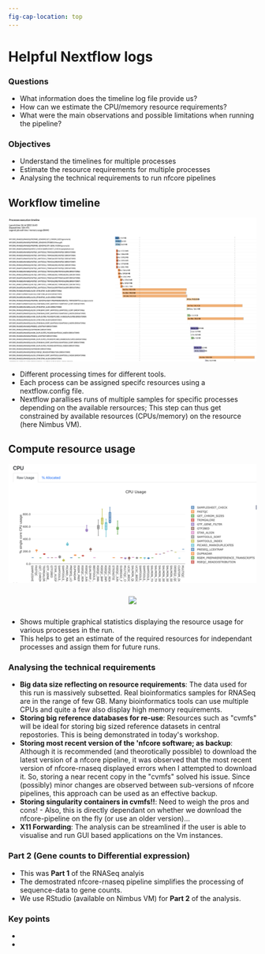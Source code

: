 ```yaml
---
fig-cap-location: top
---
```


# Helpful Nextflow logs


<div class="questions">

### Questions

- What information does the timeline log file provide us?
- How can we estimate the CPU/memory resource requirements?
- What were the main observations and possible limitations when running the pipeline?
</div>  

<div class="objectives">

### Objectives

- Understand the timelines for multiple processes
- Estimate the resource requirements for multiple processes
- Analysing the technical requirements to run nfcore pipelines

</div>  


## Workflow timeline 

![The samplesheet](/fig/timeline.png)

- Different processing times for different tools.
- Each process can be assigned specifc resources using a nextflow.config file.
- Nextflow parallises runs of multiple samples for specific processes depending on the available rersources; This step can thus get constrained by available resources (CPUs/memory) on the resource (here Nimbus VM).


## Compute resource usage 
![The samplesheet](/fig/cpu_usage.png)

<p align="center">
<img src="{{ page.root }}/fig/memory_usage.png" style="margin:10px;height:500px"/>
</p>

- Shows multiple graphical statistics displaying the resource usage for various processes in the run.
- This helps to get an estimate of the required resources for independant processes and assign them for future runs.


### Analysing the technical requirements
- **Big data size reflecting on resource requirements**: The data used for this run is massively subsetted. Real bioinformatics samples for RNASeq are in the range of few GB. Many bioinformatics tools can use multiple CPUs and quite a few also display high memory requirements.
- **Storing big reference databases for re-use**: Resources such as "cvmfs" will be ideal for storing big sized reference datasets in central repostories. This is being demonstrated in today's workshop.
- **Storing most recent version of the 'nfcore software; as backup**: Although it is recommended (and theorotically possible) to download the latest version of a nfcore pipeline, it was observed that the most recent version of nfcore-rnaseq displayed errors when I attempted to download it. So, storing a near recent copy in the "cvmfs" solved his issue. Since (possibly) minor changes are observed between sub-versions of nfcore pipelines, this approach can be used as an effective backup.
- **Storing singularity containers in cvmfs!!**: Need to weigh the pros and cons! - Also,  this is directly dependant on whether we download the nfcore-pipeline on the fly (or use an older version)...
- **X11 Forwarding**: The analysis can be streamlined if the user is able to visualise and run GUI based applications on the Vm instances.


### Part 2 (Gene counts to Differential expression)
* This was **Part 1** of the RNASeq analyis
* The demostrated nfcore-rnaseq pipeline simplifies the processing of sequence-data to gene counts.
* We use RStudio (available on Nimbus VM) for **Part 2** of the analysis.




<div class="keypoints">

### Key points

- 
- 

</div>  
